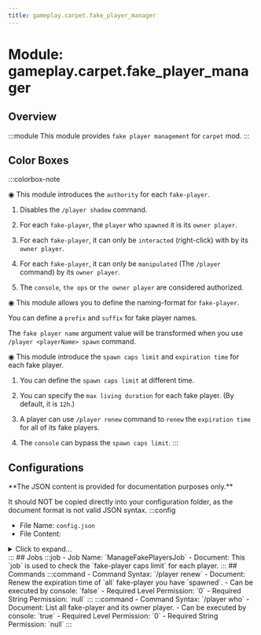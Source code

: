 ```yaml
---
title: gameplay.carpet.fake_player_manager
---
```



# Module: gameplay.carpet.fake_player_manager

## Overview
:::module
This module provides `fake player management` for `carpet` mod.
:::
## Color Boxes

:::colorbox-note

◉ This module introduces the `authority` for each `fake-player`.

1. Disables the `/player shadow` command.

2. For each `fake-player`, the `player` who `spawned` it is its `owner player`.

3. For each `fake-player`, it can only be `interacted` (right-click) with by its `owner player`.

4. For each `fake-player`, it can only be `manipulated` (The `/player` command) by its `owner player`.

5. The `console`, `the ops` or `the owner player` are considered authorized.



◉ This module allows you to define the naming-format for `fake-player`.

You can define a `prefix` and `suffix` for fake player names.

The `fake player name` argument value will be transformed when you use `/player <playerName> spawn` command.



◉ This module introduce the `spawn caps limit` and `expiration time` for each fake player.

1. You can define the `spawn caps limit` at different time.

2. You can specify the `max living duration` for each fake player. (By default, it is `12h`.)

3. A player can use `/player renew` command to `renew` the `expiration time` for all of its fake players.

4. The `console` can bypass the `spawn caps limit`.
:::

## Configurations
<Admonition type="warning" icon="" title="">
**The JSON content is provided for documentation purposes only.**

It should NOT be copied directly into your configuration folder, as the document format is not valid JSON syntax.
</Admonition>
:::config
- File Name: `config.json`
- File Content: 
<details>

<summary>Click to expand...</summary>

```json showLineNumbers title="config/fuji/modules/gameplay/carpet/fake_player_manager/config.json"
{
  /* The `rules` to define how many fake-players can each player spawned. (At different times)
  
  The tuple means (`day_of_week`, `minutes_of_the_day`, `max_fake_players_per_player`)
  The range of `day_of_week` is `[1, 7]`
  The range of `minutes_of_the_day` is `[0, 1440]`
  
  Taken the tuple `(1, 0 2)` for example.
  The rule says, if `day_of_week` >= 1, and `minutes_of_the_day` >= 0, then the `max_fake_players_per_player` is now `2`.
  
  You can define multiple `rules`.
  Rules are matched from up to down.
  The first matched rule will be used. */
  "caps_limit_rules": [
    [
      1,
      0,
      2
    ]
  ]
  /* The `renew duration` when using the `/player renew` command. */,
  "renew_duration_ms": 43200000
  /* The format of `fake player name`.
  
  You can use this option to define the `prefix` and `suffix` of `fake player name`. */,
  "transform_name": "_fake_%s"
}
```
</details>
:::
## Jobs
:::job
- Job Name: `ManageFakePlayersJob`
- Document: This `job` is used to check the `fake-player caps limit` for each player.
:::
## Commands
:::command
- Command Syntax: `/player renew`
- Document: Renew the expiration time of `all` fake-player you have `spawned`.
- Can be executed by console: `false`
- Required Level Permission: `0`
- Required String Permission: `null`
:::
:::command
- Command Syntax: `/player who`
- Document: List all fake-player and its owner player.
- Can be executed by console: `true`
- Required Level Permission: `0`
- Required String Permission: `null`
:::
